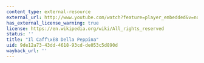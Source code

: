 ```yaml
---
content_type: external-resource
external_url: http://www.youtube.com/watch?feature=player_embedded&v=nqzz3yzzN8c
has_external_license_warning: true
license: https://en.wikipedia.org/wiki/All_rights_reserved
status: ''
title: "Il Caff\xE8 Della Peppina"
uid: 9de12a73-43dd-4618-93cd-de053c5d890d
wayback_url: ''
---
```

